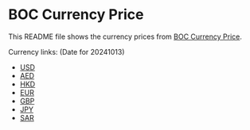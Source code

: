 # BOC Currency Price

This README file shows the currency prices from [BOC Currency Price](https://www.boc.cn/sourcedb/whpj/).

Currency links: (Date for 20241013)

- [USD](https://bocurrencyprice.techina.science/BOC_CURRENCY_PRICE/USD/20241013.json)
- [AED](https://bocurrencyprice.techina.science/BOC_CURRENCY_PRICE/AED/20241013.json)
- [HKD](https://bocurrencyprice.techina.science/BOC_CURRENCY_PRICE/HKD/20241013.json)
- [EUR](https://bocurrencyprice.techina.science/BOC_CURRENCY_PRICE/EUR/20241013.json)
- [GBP](https://bocurrencyprice.techina.science/BOC_CURRENCY_PRICE/GBP/20241013.json)
- [JPY](https://bocurrencyprice.techina.science/BOC_CURRENCY_PRICE/JPY/20241013.json)
- [SAR](https://bocurrencyprice.techina.science/BOC_CURRENCY_PRICE/SAR/20241013.json)
